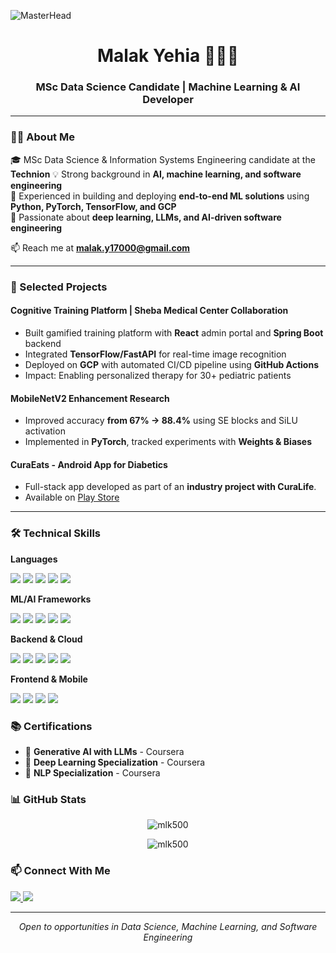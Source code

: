![MasterHead](https://github.com/mlk500/mlk500/assets/57171298/82ba6948-b73d-473f-bba4-a180432f01a6)

<h1 align="center"> Malak Yehia 👩🏻‍💻 </h1>
<h3 align="center">MSc Data Science Candidate | Machine Learning & AI Developer</h3>

---

### 👩🏻 About Me
🎓 MSc Data Science & Information Systems Engineering candidate at the **Technion**
💡 Strong background in **AI, machine learning, and software engineering**  
🚀 Experienced in building and deploying **end-to-end ML solutions** using **Python, PyTorch, TensorFlow, and GCP**  
🧩 Passionate about **deep learning, LLMs, and AI-driven software engineering**  

📫 Reach me at **malak.y17000@gmail.com**

---

### 🔬 Selected Projects

#### **Cognitive Training Platform** | Sheba Medical Center Collaboration
- Built gamified training platform with **React** admin portal and **Spring Boot** backend
- Integrated **TensorFlow/FastAPI** for real-time image recognition
- Deployed on **GCP** with automated CI/CD pipeline using **GitHub Actions**
- Impact: Enabling personalized therapy for 30+ pediatric patients

#### **MobileNetV2 Enhancement Research**
- Improved accuracy **from 67% → 88.4%** using SE blocks and SiLU activation
- Implemented in **PyTorch**, tracked experiments with **Weights & Biases**

#### **CuraEats** - Android App for Diabetics
- Full-stack app developed as part of an **industry project with CuraLife**.  
- Available on [Play Store](https://play.google.com/store/apps/details?id=com.curalife.curaeats)  
---

### 🛠️ Technical Skills

**Languages**
<p>
  <img src="https://img.shields.io/badge/Python-3776AB?style=for-the-badge&logo=python&logoColor=white" />
  <img src="https://img.shields.io/badge/Java-ED8B00?style=for-the-badge&logo=openjdk&logoColor=white" />
  <img src="https://img.shields.io/badge/SQL-4479A1?style=for-the-badge&logo=postgresql&logoColor=white" />
  <img src="https://img.shields.io/badge/C-00599C?style=for-the-badge&logo=c&logoColor=white" />
  <img src="https://img.shields.io/badge/TypeScript-007ACC?style=for-the-badge&logo=typescript&logoColor=white" />
</p>

**ML/AI Frameworks**
<p>
  <img src="https://img.shields.io/badge/PyTorch-EE4C2C?style=for-the-badge&logo=pytorch&logoColor=white" />
  <img src="https://img.shields.io/badge/TensorFlow-FF6F00?style=for-the-badge&logo=tensorflow&logoColor=white" />
  <img src="https://img.shields.io/badge/Hugging_Face-FFD21E?style=for-the-badge&logo=huggingface&logoColor=black" />
  <img src="https://img.shields.io/badge/LangChain-1C3C3C?style=for-the-badge&logo=langchain&logoColor=white" />
  <img src="https://img.shields.io/badge/scikit--learn-F7931E?style=for-the-badge&logo=scikit-learn&logoColor=white" />
</p>

**Backend & Cloud**
<p>
  <img src="https://img.shields.io/badge/Spring_Boot-6DB33F?style=for-the-badge&logo=spring&logoColor=white" />
  <img src="https://img.shields.io/badge/FastAPI-009688?style=for-the-badge&logo=fastapi&logoColor=white" />
  <img src="https://img.shields.io/badge/Google_Cloud-4285F4?style=for-the-badge&logo=google-cloud&logoColor=white" />
  <img src="https://img.shields.io/badge/Docker-2496ED?style=for-the-badge&logo=docker&logoColor=white" />
  <img src="https://img.shields.io/badge/MySQL-4479A1?style=for-the-badge&logo=mysql&logoColor=white" />
</p>

**Frontend & Mobile**
<p>
  <img src="https://img.shields.io/badge/React-20232A?style=for-the-badge&logo=react&logoColor=61DAFB" />
  <img src="https://img.shields.io/badge/Android-3DDC84?style=for-the-badge&logo=android&logoColor=white" />
  <img src="https://img.shields.io/badge/SwiftUI-FA7343?style=for-the-badge&logo=swift&logoColor=white" />
  <img src="https://img.shields.io/badge/Flutter-02569B?style=for-the-badge&logo=flutter&logoColor=white" />
</p>

### 📚 Certifications
- 🤖 **Generative AI with LLMs** - Coursera
- 🧠 **Deep Learning Specialization** - Coursera
- 💬 **NLP Specialization** - Coursera

### 📊 GitHub Stats

<p align="center">
  <img src="https://github-readme-stats.vercel.app/api/top-langs?username=mlk500&show_icons=true&locale=en&layout=compact&theme=radical" alt="mlk500" />
</p>

<p align="center">
  <img src="https://github-readme-streak-stats.herokuapp.com/?user=mlk500&theme=radical" alt="mlk500" />
</p>

### 📫 Connect With Me

<p align="left">
  <a href="mailto:malak.y17000@gmail.com">
    <img src="https://img.shields.io/badge/Email-D14836?style=for-the-badge&logo=gmail&logoColor=white" />
  </a>
  <a href="https://www.linkedin.com/in/malak-yehia-1ba489198/" target="_blank">
    <img src="https://img.shields.io/badge/LinkedIn-0077B5?style=for-the-badge&logo=linkedin&logoColor=white" />
  </a>
</p>

---

<p align="center">
  <em>Open to opportunities in Data Science, Machine Learning, and Software Engineering</em>
</p>
